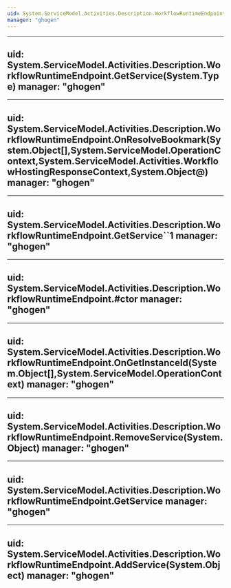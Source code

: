 ```yaml
---
uid: System.ServiceModel.Activities.Description.WorkflowRuntimeEndpoint
manager: "ghogen"
---
```


---
uid: System.ServiceModel.Activities.Description.WorkflowRuntimeEndpoint.GetService(System.Type)
manager: "ghogen"
---

---
uid: System.ServiceModel.Activities.Description.WorkflowRuntimeEndpoint.OnResolveBookmark(System.Object[],System.ServiceModel.OperationContext,System.ServiceModel.Activities.WorkflowHostingResponseContext,System.Object@)
manager: "ghogen"
---

---
uid: System.ServiceModel.Activities.Description.WorkflowRuntimeEndpoint.GetService``1
manager: "ghogen"
---

---
uid: System.ServiceModel.Activities.Description.WorkflowRuntimeEndpoint.#ctor
manager: "ghogen"
---

---
uid: System.ServiceModel.Activities.Description.WorkflowRuntimeEndpoint.OnGetInstanceId(System.Object[],System.ServiceModel.OperationContext)
manager: "ghogen"
---

---
uid: System.ServiceModel.Activities.Description.WorkflowRuntimeEndpoint.RemoveService(System.Object)
manager: "ghogen"
---

---
uid: System.ServiceModel.Activities.Description.WorkflowRuntimeEndpoint.GetService
manager: "ghogen"
---

---
uid: System.ServiceModel.Activities.Description.WorkflowRuntimeEndpoint.AddService(System.Object)
manager: "ghogen"
---
